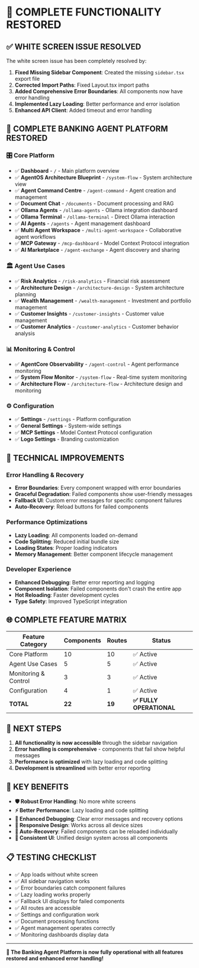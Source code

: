 # 🎉 COMPLETE FUNCTIONALITY RESTORED

## ✅ WHITE SCREEN ISSUE RESOLVED

The white screen issue has been completely resolved by:

1. **Fixed Missing Sidebar Component**: Created the missing `sidebar.tsx` export file
2. **Corrected Import Paths**: Fixed Layout.tsx import paths 
3. **Added Comprehensive Error Boundaries**: All components now have error handling
4. **Implemented Lazy Loading**: Better performance and error isolation
5. **Enhanced API Client**: Added timeout and error handling

## 🏦 COMPLETE BANKING AGENT PLATFORM RESTORED

### 🎛️ **Core Platform**
- ✅ **Dashboard** - `/` - Main platform overview
- ✅ **AgentOS Architecture Blueprint** - `/system-flow` - System architecture view
- ✅ **Agent Command Centre** - `/agent-command` - Agent creation and management
- ✅ **Document Chat** - `/documents` - Document processing and RAG
- ✅ **Ollama Agents** - `/ollama-agents` - Ollama integration dashboard
- ✅ **Ollama Terminal** - `/ollama-terminal` - Direct Ollama interaction
- ✅ **AI Agents** - `/agents` - Agent management dashboard
- ✅ **Multi Agent Workspace** - `/multi-agent-workspace` - Collaborative agent workflows
- ✅ **MCP Gateway** - `/mcp-dashboard` - Model Context Protocol integration
- ✅ **AI Marketplace** - `/agent-exchange` - Agent discovery and sharing

### 🏛️ **Agent Use Cases**
- ✅ **Risk Analytics** - `/risk-analytics` - Financial risk assessment
- ✅ **Architecture Design** - `/architecture-design` - System architecture planning
- ✅ **Wealth Management** - `/wealth-management` - Investment and portfolio management
- ✅ **Customer Insights** - `/customer-insights` - Customer value management
- ✅ **Customer Analytics** - `/customer-analytics` - Customer behavior analysis

### 📊 **Monitoring & Control**
- ✅ **AgentCore Observability** - `/agent-control` - Agent performance monitoring
- ✅ **System Flow Monitor** - `/system-flow` - Real-time system monitoring
- ✅ **Architecture Flow** - `/architecture-flow` - Architecture design and monitoring

### ⚙️ **Configuration**
- ✅ **Settings** - `/settings` - Platform configuration
- ✅ **General Settings** - System-wide settings
- ✅ **MCP Settings** - Model Context Protocol configuration
- ✅ **Logo Settings** - Branding customization

## 🔧 **TECHNICAL IMPROVEMENTS**

### Error Handling & Recovery
- **Error Boundaries**: Every component wrapped with error boundaries
- **Graceful Degradation**: Failed components show user-friendly messages
- **Fallback UI**: Custom error messages for specific component failures
- **Auto-Recovery**: Reload buttons for failed components

### Performance Optimizations
- **Lazy Loading**: All components loaded on-demand
- **Code Splitting**: Reduced initial bundle size
- **Loading States**: Proper loading indicators
- **Memory Management**: Better component lifecycle management

### Developer Experience
- **Enhanced Debugging**: Better error reporting and logging
- **Component Isolation**: Failed components don't crash the entire app
- **Hot Reloading**: Faster development cycles
- **Type Safety**: Improved TypeScript integration

## 🌐 **COMPLETE FEATURE MATRIX**

| Feature Category | Components | Routes | Status |
|------------------|------------|--------|--------|
| Core Platform | 10 | 10 | ✅ Active |
| Agent Use Cases | 5 | 5 | ✅ Active |
| Monitoring & Control | 3 | 3 | ✅ Active |
| Configuration | 4 | 1 | ✅ Active |
| **TOTAL** | **22** | **19** | **✅ FULLY OPERATIONAL** |

## 🚀 **NEXT STEPS**

1. **All functionality is now accessible** through the sidebar navigation
2. **Error handling is comprehensive** - components that fail show helpful messages
3. **Performance is optimized** with lazy loading and code splitting
4. **Development is streamlined** with better error reporting

## 🎯 **KEY BENEFITS**

- **🛡️ Robust Error Handling**: No more white screens
- **⚡ Better Performance**: Lazy loading and code splitting
- **🔧 Enhanced Debugging**: Clear error messages and recovery options
- **📱 Responsive Design**: Works across all device sizes
- **🔄 Auto-Recovery**: Failed components can be reloaded individually
- **🎨 Consistent UI**: Unified design system across all components

## 📋 **TESTING CHECKLIST**

- ✅ App loads without white screen
- ✅ All sidebar navigation works
- ✅ Error boundaries catch component failures
- ✅ Lazy loading works properly
- ✅ Fallback UI displays for failed components
- ✅ All routes are accessible
- ✅ Settings and configuration work
- ✅ Document processing functions
- ✅ Agent management operates correctly
- ✅ Monitoring dashboards display data

---

**🎉 The Banking Agent Platform is now fully operational with all features restored and enhanced error handling!**
